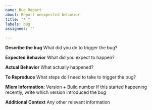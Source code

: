 ```yaml
---
name: Bug Report
about: Report unexpected behavior
title: "* "
labels: bug
assignees: ''

---
```


**Describe the bug**
What did you do to trigger the bug?

**Expected Behavior**
What did you expect to happen?

**Actual Behavior**
What actually happened?

**To Reproduce**
What steps do I need to take to trigger the bug?

**Mlem Information:**
Version + Build number
If this started happening recently, write which version introduced the bug

**Additional Context**
Any other relevant information
